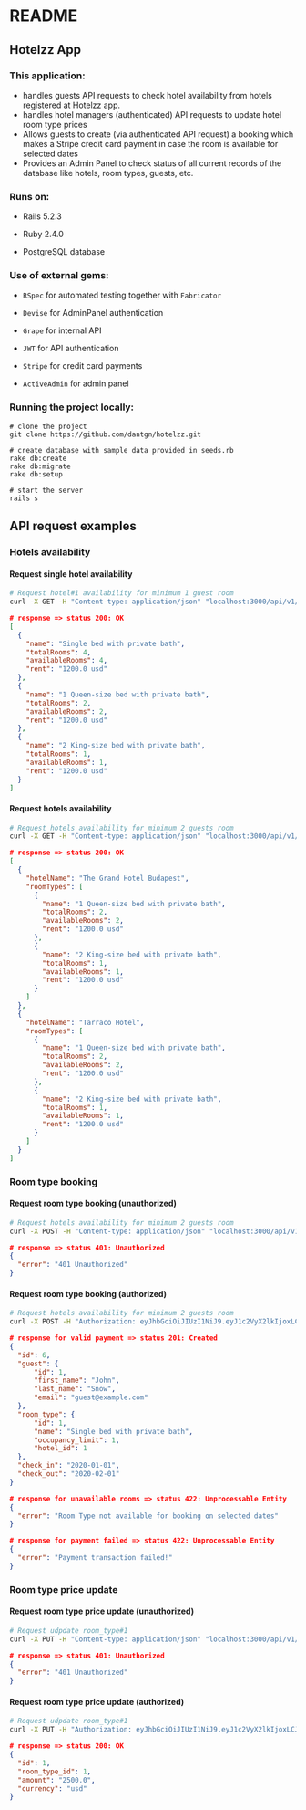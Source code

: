 # README

## Hotelzz App

### This application:
- handles guests API requests to check hotel availability from hotels registered at Hotelzz app.
- handles hotel managers (authenticated) API requests to update hotel room type prices
- Allows guests to create (via authenticated API request) a booking which makes a Stripe credit card payment in case the room is available for selected dates
- Provides an Admin Panel to check status of all current  records of the database like hotels, room types, guests, etc.

 
### Runs on:

- Rails 5.2.3

- Ruby 2.4.0

- PostgreSQL database

### Use of external gems:

- `RSpec` for automated testing together with `Fabricator`

- `Devise` for AdminPanel authentication

- `Grape` for internal API

- `JWT` for API authentication

- `Stripe` for credit card payments

- `ActiveAdmin` for admin panel

### Running the project locally:

```
# clone the project
git clone https://github.com/dantgn/hotelzz.git

# create database with sample data provided in seeds.rb
rake db:create
rake db:migrate
rake db:setup

# start the server
rails s
```

## API request examples

### Hotels availability

#### Request single hotel availability
```bash
# Request hotel#1 availability for minimum 1 guest room
curl -X GET -H "Content-type: application/json" "localhost:3000/api/v1/hotels/1/availability?check_in=2020-01-01&check_out=2020-02-01&guests=1"
```
```json
# response => status 200: OK
[
  {
    "name": "Single bed with private bath",
    "totalRooms": 4,
    "availableRooms": 4,
    "rent": "1200.0 usd"
  },
  {
    "name": "1 Queen-size bed with private bath",
    "totalRooms": 2,
    "availableRooms": 2,
    "rent": "1200.0 usd"
  },
  {
    "name": "2 King-size bed with private bath",
    "totalRooms": 1,
    "availableRooms": 1,
    "rent": "1200.0 usd"
  }
]
```
#### Request hotels availability
```bash
# Request hotels availability for minimum 2 guests room
curl -X GET -H "Content-type: application/json" "localhost:3000/api/v1/hotels/availability?check_in=2020-01-01&check_out=2020-02-01&guests=2"
```
```json
# response => status 200: OK
[
  {
    "hotelName": "The Grand Hotel Budapest",
    "roomTypes": [
      {
        "name": "1 Queen-size bed with private bath",
        "totalRooms": 2,
        "availableRooms": 2,
        "rent": "1200.0 usd"
      },
      {
        "name": "2 King-size bed with private bath",
        "totalRooms": 1,
        "availableRooms": 1,
        "rent": "1200.0 usd"
      }
    ]
  },
  {
    "hotelName": "Tarraco Hotel",
    "roomTypes": [
      {
        "name": "1 Queen-size bed with private bath",
        "totalRooms": 2,
        "availableRooms": 2,
        "rent": "1200.0 usd"
      },
      {
        "name": "2 King-size bed with private bath",
        "totalRooms": 1,
        "availableRooms": 1,
        "rent": "1200.0 usd"
      }
    ]
  }
]
```

### Room type booking

#### Request room type booking (unauthorized)
```bash
# Request hotels availability for minimum 2 guests room
curl -X POST -H "Content-type: application/json" "localhost:3000/api/v1/bookings?check_in=2020-01-01&check_out=2020-02-01&room_type_id=1"
```
```json
# response => status 401: Unauthorized
{
  "error": "401 Unauthorized"
}
```

#### Request room type booking (authorized)
```bash
# Request hotels availability for minimum 2 guests room
curl -X POST -H "Authorization: eyJhbGciOiJIUzI1NiJ9.eyJ1c2VyX2lkIjoxLCJleHAiOjE1NTU4NjA2Njh9.jFeIPdX62LVGfPrNZRGOYguBBBb9gBeU54vheRDkGhs" -H "Content-type: application/json" "localhost:3000/api/v1/bookings?check_in=2020-01-01&check_out=2020-02-01&room_type_id=1"
```

```json
# response for valid payment => status 201: Created
{
  "id": 6,
  "guest": {
      "id": 1,
      "first_name": "John",
      "last_name": "Snow",
      "email": "guest@example.com"
  },
  "room_type": {
      "id": 1,
      "name": "Single bed with private bath",
      "occupancy_limit": 1,
      "hotel_id": 1
  },
  "check_in": "2020-01-01",
  "check_out": "2020-02-01"
}

# response for unavailable rooms => status 422: Unprocessable Entity
{
  "error": "Room Type not available for booking on selected dates"
}

# response for payment failed => status 422: Unprocessable Entity
{
  "error": "Payment transaction failed!"
}

```

### Room type price update

#### Request room type price update (unauthorized)
```bash
# Request udpdate room_type#1 
curl -X PUT -H "Content-type: application/json" "localhost:3000/api/v1/room_types/1/prices?amount=2500&month=1"
```
```json
# response => status 401: Unauthorized
{
  "error": "401 Unauthorized"
}
```

#### Request room type price update (authorized)
```bash
# Request udpdate room_type#1 
curl -X PUT -H "Authorization: eyJhbGciOiJIUzI1NiJ9.eyJ1c2VyX2lkIjoxLCJleHAiOjE1NTU4NTQwOTN9.0bTt4KShDjn8gGkXjSw8TDZaDGLoxWgGueFJ1Bqv2NQ" -H "Content-type: application/json" "localhost:3000/api/v1/room_types/1/prices?amount=2500&month=1"
```
```json
# response => status 200: OK
{
  "id": 1,
  "room_type_id": 1,
  "amount": "2500.0",
  "currency": "usd"
}
```
